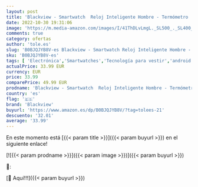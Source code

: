 ```yaml
---
layout: post
title: 'Blackview - Smartwatch  Reloj Inteligente Hombre - Termómetro  Oxímetro SpO2  Podómetro  Pulsómetro  Monitor de Sueño/Pulsera Actividad Inteligente Resistente al Agua hasta 5 ATM  con Android iOS 2 Correas '
date: 2022-10-30 19:31:06
image: 'https://m.media-amazon.com/images/I/41ThDLvLmgL._SL500_._SL400_.jpg'
comments: true
category: ofertas
author: 'tole.es'
slug: 'B0BJQJYB8V-es Blackview - Smartwatch Reloj Inteligente Hombre -...'
sku: 'B0BJQJYB8V-es'
tags: [ 'Electrónica','Smartwatches','Tecnología para vestir','android','blackview','🇪🇸', ]
actualPrice: 33.99 EUR
currency: EUR
price: 33.99
comparePrice: 49.99 EUR
prodname: 'Blackview - Smartwatch  Reloj Inteligente Hombre - Termómetro  Oxímetro SpO2  Podómetro  Pulsómetro  Monitor de Sueño/Pulsera Actividad Inteligente Resistente al Agua hasta 5 ATM  con Android iOS 2 Correas '
country: 'es'
flag: '🇪🇸'
brand: 'Blackview'
buyurl: 'https://www.amazon.es/dp/B0BJQJYB8V/?tag=tolees-21'
descuento: '32.01'
average: '33.99'
---
```


En este momento está [{{< param title >}}]({{< param buyurl >}}) en el siguiente enlace!

[![{{< param prodname >}}]({{< param image >}})]({{< param buyurl >}})

🔎:


[🛒 Aquí!!!]({{< param buyurl >}})
